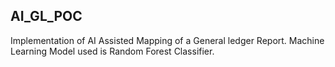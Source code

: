 ## AI_GL_POC
Implementation of AI Assisted Mapping of a General ledger Report.
Machine Learning Model used is Random Forest Classifier.
